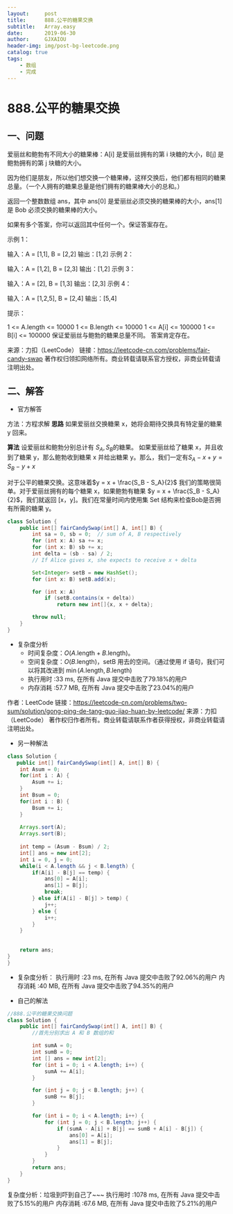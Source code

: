 ```yaml
---
layout:     post
title:      888.公平的糖果交换
subtitle:   Array.easy
date:       2019-06-30
author:     GJXAIOU
header-img: img/post-bg-leetcode.png
catalog: true
tags:
    - 数组
	- 完成 
---
```


# 888.公平的糖果交换


## 一、问题

爱丽丝和鲍勃有不同大小的糖果棒：A[i] 是爱丽丝拥有的第 i 块糖的大小，B[j] 是鲍勃拥有的第 j 块糖的大小。

因为他们是朋友，所以他们想交换一个糖果棒，这样交换后，他们都有相同的糖果总量。（一个人拥有的糖果总量是他们拥有的糖果棒大小的总和。）

返回一个整数数组 ans，其中 ans[0] 是爱丽丝必须交换的糖果棒的大小，ans[1] 是 Bob 必须交换的糖果棒的大小。

如果有多个答案，你可以返回其中任何一个。保证答案存在。

 

示例 1：

输入：A = [1,1], B = [2,2]
输出：[1,2]
示例 2：

输入：A = [1,2], B = [2,3]
输出：[1,2]
示例 3：

输入：A = [2], B = [1,3]
输出：[2,3]
示例 4：

输入：A = [1,2,5], B = [2,4]
输出：[5,4]


提示：

1 <= A.length <= 10000
1 <= B.length <= 10000
1 <= A[i] <= 100000
1 <= B[i] <= 100000
保证爱丽丝与鲍勃的糖果总量不同。
答案肯定存在。

来源：力扣（LeetCode）
链接：https://leetcode-cn.com/problems/fair-candy-swap
著作权归领扣网络所有。商业转载请联系官方授权，非商业转载请注明出处。

## 二、解答

- 官方解答

方法：方程求解
**思路**
如果爱丽丝交换糖果 x，她将会期待交换具有特定量的糖果 y 回来。

**算法**
设爱丽丝和鲍勃分别总计有 $S_A, S_B$的糖果。
如果爱丽丝给了糖果 x，并且收到了糖果 y，那么鲍勃收到糖果 x 并给出糖果 y。那么，我们一定有$S_A - x + y = S_B - y + x$


对于公平的糖果交换。这意味着$y = x + \frac{S_B - S_A}{2}$
我们的策略很简单。对于爱丽丝拥有的每个糖果 x，如果鲍勃有糖果 $y = x + \frac{S_B - S_A}{2}$，我们就返回 [x，y]。我们在常量时间内使用集 Set 结构来检查Bob是否拥有所需的糖果 y。

```Java
class Solution {
    public int[] fairCandySwap(int[] A, int[] B) {
        int sa = 0, sb = 0;  // sum of A, B respectively
        for (int x: A) sa += x;
        for (int x: B) sb += x;
        int delta = (sb - sa) / 2;
        // If Alice gives x, she expects to receive x + delta

        Set<Integer> setB = new HashSet();
        for (int x: B) setB.add(x);

        for (int x: A)
            if (setB.contains(x + delta))
                return new int[]{x, x + delta};

        throw null;
    }
}
```
- 复杂度分析
  - 时间复杂度：$O(A\text{.length} + B\text{.length})$。
  - 空间复杂度：$O(B\text{.length})$，setB 用去的空间。（通过使用 if 语句，我们可以将其改进到 $\min(A\text{.length}, B\text{.length})$
  - 执行用时 :33 ms, 在所有 Java 提交中击败了79.18%的用户
  - 内存消耗 :57.7 MB, 在所有 Java 提交中击败了23.04%的用户

作者：LeetCode
链接：https://leetcode-cn.com/problems/two-sum/solution/gong-ping-de-tang-guo-jiao-huan-by-leetcode/
来源：力扣（LeetCode）
著作权归作者所有。商业转载请联系作者获得授权，非商业转载请注明出处。

- 另一种解法
```java
class Solution {
   public int[] fairCandySwap(int[] A, int[] B) {
    int Asum = 0;
    for(int i : A) {
        Asum += i;
    }
    int Bsum = 0;
    for(int i : B) {
        Bsum += i;
    }
    
    Arrays.sort(A);
    Arrays.sort(B);
    
    int temp = (Asum - Bsum) / 2;
    int[] ans = new int[2];
    int i = 0, j = 0;
    while(i < A.length && j < B.length) {
        if(A[i] - B[j] == temp) {
            ans[0] = A[i];
            ans[1] = B[j];
            break;
        } else if(A[i] - B[j] > temp) {
            j++;
        } else {
            i++;
        }
    }
    
    
    return ans;
}
}
```

- 复杂度分析：
执行用时 :23 ms, 在所有 Java 提交中击败了92.06%的用户
内存消耗 :40 MB, 在所有 Java 提交中击败了94.35%的用户



- 自己的解法
```java
//888.公平的糖果交换问题
class Solution {
    public int[] fairCandySwap(int[] A, int[] B) {
        //首先分别求出 A 和 B 数组的和

        int sumA = 0;
        int sumB = 0;
        int [] ans = new int[2];
        for (int i = 0; i < A.length; i++) {
        	sumA += A[i];
        }

        for (int j = 0; j < B.length; j++) {
        	sumB += B[j];
        }

        for (int i = 0; i < A.length; i++) {
        	for (int j = 0; j < B.length; j++) {
        		if (sumA - A[i] + B[j] == sumB + A[i] - B[j]) {
        			ans[0] = A[i];
        			ans[1] = B[j];
        		}
        	}
        }
        return ans;
    }
}
```
复杂度分析：垃圾到吓到自己了~~~
执行用时 :1078 ms, 在所有 Java 提交中击败了5.15%的用户
内存消耗 :67.6 MB, 在所有 Java 提交中击败了5.21%的用户

